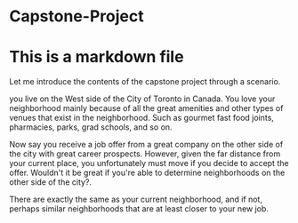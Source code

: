 # Capstone-Project
# This is a markdown file
Let me introduce the contents of the capstone project through a scenario.

you live on the West side of the City of Toronto in Canada. You love your neighborhood mainly because of all the great amenities and other types of venues that exist in the neighborhood. Such as gourmet fast food joints, pharmacies, parks, grad schools, and so on.

Now say you receive a job offer from a great company on the other side of the city with great career prospects. However, given the far distance from your current place, you unfortunately must move if you decide to accept the offer. Wouldn't it be great if you're able to determine neighborhoods on the other side of the city?.

There are exactly the same as your current neighborhood, and if not, perhaps similar neighborhoods that are at least closer to your new job.
